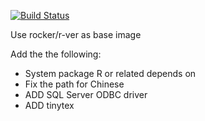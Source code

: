 [![Build Status](https://travis-ci.org/shizidushu/dockerfile.svg?branch=complete-r)](https://travis-ci.org/shizidushu/dockerfile)

Use rocker/r-ver as base image

Add the the following:

- System package R or related depends on
- Fix the path for Chinese
- ADD SQL Server ODBC driver
- ADD tinytex